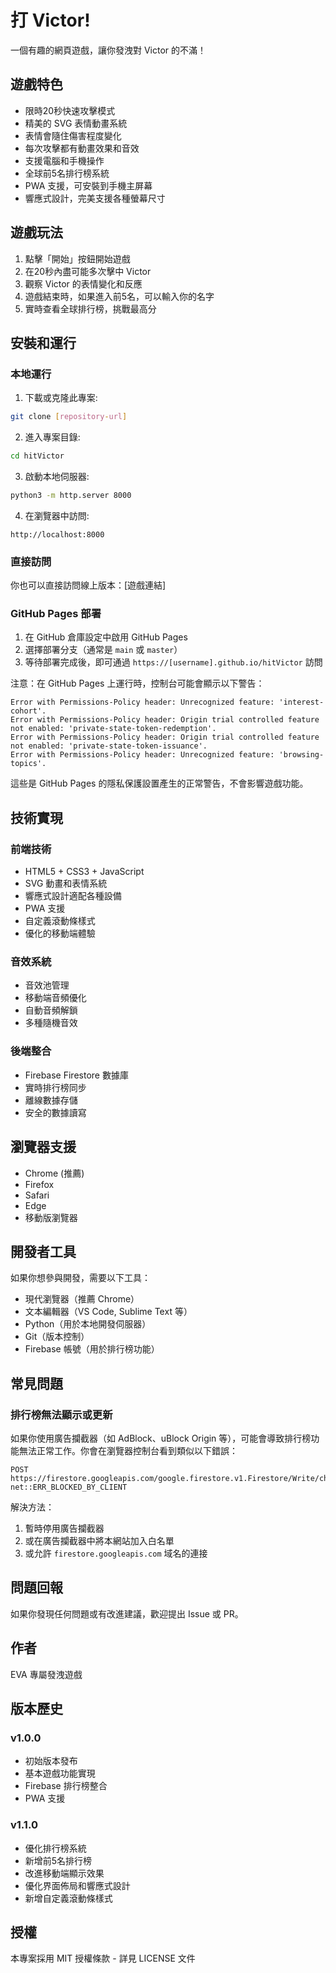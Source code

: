 # 打 Victor!

一個有趣的網頁遊戲，讓你發洩對 Victor 的不滿！

## 遊戲特色

- 限時20秒快速攻擊模式
- 精美的 SVG 表情動畫系統
- 表情會隨住傷害程度變化
- 每次攻擊都有動畫效果和音效
- 支援電腦和手機操作
- 全球前5名排行榜系統
- PWA 支援，可安裝到手機主屏幕
- 響應式設計，完美支援各種螢幕尺寸

## 遊戲玩法

1. 點擊「開始」按鈕開始遊戲
2. 在20秒內盡可能多次擊中 Victor
3. 觀察 Victor 的表情變化和反應
4. 遊戲結束時，如果進入前5名，可以輸入你的名字
5. 實時查看全球排行榜，挑戰最高分

## 安裝和運行

### 本地運行

1. 下載或克隆此專案:
```bash
git clone [repository-url]
```

2. 進入專案目錄:
```bash
cd hitVictor
```

3. 啟動本地伺服器:
```bash
python3 -m http.server 8000
```

4. 在瀏覽器中訪問:
```
http://localhost:8000
```

### 直接訪問

你也可以直接訪問線上版本：[遊戲連結]

### GitHub Pages 部署

1. 在 GitHub 倉庫設定中啟用 GitHub Pages
2. 選擇部署分支（通常是 `main` 或 `master`）
3. 等待部署完成後，即可通過 `https://[username].github.io/hitVictor` 訪問

注意：在 GitHub Pages 上運行時，控制台可能會顯示以下警告：
```
Error with Permissions-Policy header: Unrecognized feature: 'interest-cohort'.
Error with Permissions-Policy header: Origin trial controlled feature not enabled: 'private-state-token-redemption'.
Error with Permissions-Policy header: Origin trial controlled feature not enabled: 'private-state-token-issuance'.
Error with Permissions-Policy header: Unrecognized feature: 'browsing-topics'.
```
這些是 GitHub Pages 的隱私保護設置產生的正常警告，不會影響遊戲功能。

## 技術實現

### 前端技術
- HTML5 + CSS3 + JavaScript
- SVG 動畫和表情系統
- 響應式設計適配各種設備
- PWA 支援
- 自定義滾動條樣式
- 優化的移動端體驗

### 音效系統
- 音效池管理
- 移動端音頻優化
- 自動音頻解鎖
- 多種隨機音效

### 後端整合
- Firebase Firestore 數據庫
- 實時排行榜同步
- 離線數據存儲
- 安全的數據讀寫

## 瀏覽器支援

- Chrome (推薦)
- Firefox
- Safari
- Edge
- 移動版瀏覽器

## 開發者工具

如果你想參與開發，需要以下工具：

- 現代瀏覽器（推薦 Chrome）
- 文本編輯器（VS Code, Sublime Text 等）
- Python（用於本地開發伺服器）
- Git（版本控制）
- Firebase 帳號（用於排行榜功能）

## 常見問題

### 排行榜無法顯示或更新

如果你使用廣告攔截器（如 AdBlock、uBlock Origin 等），可能會導致排行榜功能無法正常工作。你會在瀏覽器控制台看到類似以下錯誤：

```
POST https://firestore.googleapis.com/google.firestore.v1.Firestore/Write/channel?... net::ERR_BLOCKED_BY_CLIENT
```

解決方法：
1. 暫時停用廣告攔截器
2. 或在廣告攔截器中將本網站加入白名單
3. 或允許 `firestore.googleapis.com` 域名的連接

## 問題回報

如果你發現任何問題或有改進建議，歡迎提出 Issue 或 PR。

## 作者

EVA 專屬發洩遊戲

## 版本歷史

### v1.0.0
- 初始版本發布
- 基本遊戲功能實現
- Firebase 排行榜整合
- PWA 支援

### v1.1.0
- 優化排行榜系統
- 新增前5名排行榜
- 改進移動端顯示效果
- 優化界面佈局和響應式設計
- 新增自定義滾動條樣式

## 授權

本專案採用 MIT 授權條款 - 詳見 LICENSE 文件
